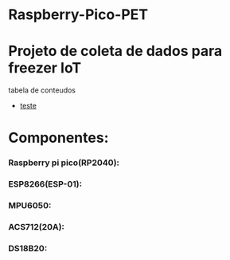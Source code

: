 # Raspberry-Pico-PET
# Projeto de coleta de dados para freezer IoT

tabela de conteudos 

 * [teste](#Componentes:)





# Componentes:

###   Raspberry pi pico(RP2040):

###   ESP8266(ESP-01):

###   MPU6050:

###   ACS712(20A):

###   DS18B20:
